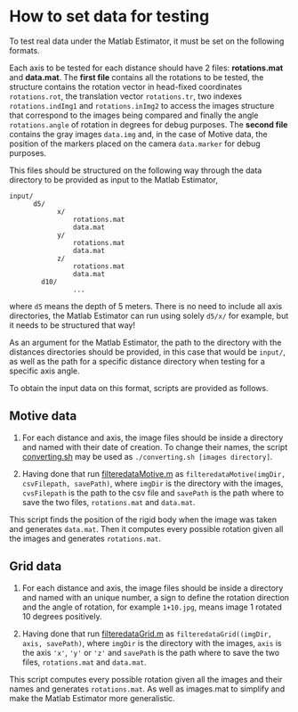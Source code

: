 #  How to set data for testing

To test real data under the Matlab Estimator, it must be set on the following formats.

Each axis to be tested for each distance should have 2 files: **rotations.mat** and **data.mat**. 
The **first file** contains all the rotations to be tested, the structure contains the rotation vector in head-fixed coordinates ``rotations.rot``,  the translation
vector ``rotations.tr``, two indexes ``rotations.indImg1`` and ``rotations.inImg2`` to access the images structure that correspond to the images being compared and finally the angle ``rotations.angle`` of rotation in degrees for debug purposes.
The **second file** contains the gray images ``data.img`` and, in the case of Motive data, the position of the markers placed on the camera ``data.marker`` for debug purposes.

This files should be structured on the following way through the data directory to be provided as input to the Matlab Estimator,

```
input/
      d5/
            x/
                rotations.mat
                data.mat
            y/
                rotations.mat
                data.mat
            z/
                rotations.mat
                data.mat
        d10/
                ...
```
where ``d5`` means the depth of 5 meters.
There is no need to include all axis directories, the Matlab Estimator can run using solely ``d5/x/`` for example, but it needs to be structured that way!

As an argument for the Matlab Estimator, the path to the directory with the distances directories should be provided, in this case that would be 
``input/``, as well as the path for a specific distance directory when testing for a specific axis angle.

To obtain the input data on this format, scripts are provided as follows.

## Motive data

1) For each distance and axis, the image files should be inside a directory and named with their date of creation. To change their names,
the script [converting.sh](https://github.com/Mrrvm/Visual-Odometry/blob/master/image_proc/Camera_take3/input/Motive/converting.sh) may be used
as ``./converting.sh [images directory]``.

2) Having done that run [filteredataMotive.m](https://github.com/Mrrvm/Visual-Odometry/blob/master/image_proc/Camera_take3/input/Motive/filterdataMotive.m)
as ``filteredataMotive(imgDir, csvFilepath, savePath)``, where ``imgDir`` is the directory with the images, ``cvsFilepath`` is the path to the csv file and ``savePath`` is the path where to save the two files, ``rotations.mat`` and ``data.mat``.

This script finds the position of the rigid body when the image was taken and generates ``data.mat``. Then it computes every possible rotation given
all the images and generates ``rotations.mat``.

## Grid data

1) For each distance and axis, the image files should be inside a directory and named with an unique number, a sign to define the rotation direction and
the angle of rotation, for example ``1+10.jpg``, means image 1 rotated 10 degrees positively.

2) Having done that run [filteredataGrid.m](https://github.com/Mrrvm/Visual-Odometry/blob/master/image_proc/Camera_take3/input/Grid/filterdataGrid.m)
as ``filteredataGrid((imgDir, axis, savePath)``, where ``imgDir`` is the directory with the images, ``axis`` is the axis ``'x'``, ``'y'`` or ``'z'`` and ``savePath`` is the
path where to save the two files, ``rotations.mat`` and ``data.mat``.

This script computes every possible rotation given all the images and their names and generates ``rotations.mat``. As well as images.mat to simplify and make
the Matlab Estimator more generalistic.
